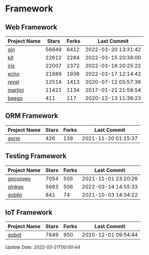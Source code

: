 # Framework

## Web Framework
| Project Name | Stars | Forks | Last Commit |
| ------------ | ----- | ----- | ----------- |
| [gin](https://github.com/gin-gonic/gin) | 56649 | 6412 | 2022-03-20 13:31:42 |
| [kit](https://github.com/go-kit/kit) | 22612 | 2284 | 2022-03-15 20:38:00 |
| [iris](https://github.com/kataras/iris) | 22007 | 2372 | 2022-03-18 20:25:22 |
| [echo](https://github.com/labstack/echo) | 21889 | 1938 | 2022-03-17 12:14:42 |
| [revel](https://github.com/revel/revel) | 12514 | 1413 | 2020-07-12 05:57:36 |
| [martini](https://github.com/go-martini/martini) | 11421 | 1134 | 2017-01-21 21:58:54 |
| [beego](https://github.com/astaxie/beego) | 411 | 117 | 2020-12-13 11:36:23 |

## ORM Framework
| Project Name | Stars | Forks | Last Commit |
| ------------ | ----- | ----- | ----------- |
| [gorm](https://github.com/jinzhu/gorm) | 426 | 139 | 2021-11-20 01:15:37 |

## Testing Framework
| Project Name | Stars | Forks | Last Commit |
| ------------ | ----- | ----- | ----------- |
| [goconvey](https://github.com/smartystreets/goconvey) | 7054 | 505 | 2021-11-01 23:20:26 |
| [ginkgo](https://github.com/onsi/ginkgo) | 5683 | 506 | 2022-03-14 14:55:33 |
| [goblin](https://github.com/franela/goblin) | 841 | 74 | 2021-10-03 14:34:22 |

## IoT Framework
| Project Name | Stars | Forks | Last Commit |
| ------------ | ----- | ----- | ----------- |
| [gobot](https://github.com/hybridgroup/gobot) | 7649 | 950 | 2020-12-01 09:54:44 |

*Update Date: 2022-03-21T00:00:44*
